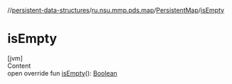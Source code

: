 //[persistent-data-structures](../../index.md)/[ru.nsu.mmp.pds.map](../index.md)/[PersistentMap](index.md)/[isEmpty](is-empty.md)



# isEmpty  
[jvm]  
Content  
open override fun [isEmpty](is-empty.md)(): [Boolean](https://kotlinlang.org/api/latest/jvm/stdlib/kotlin/-boolean/index.html)  




